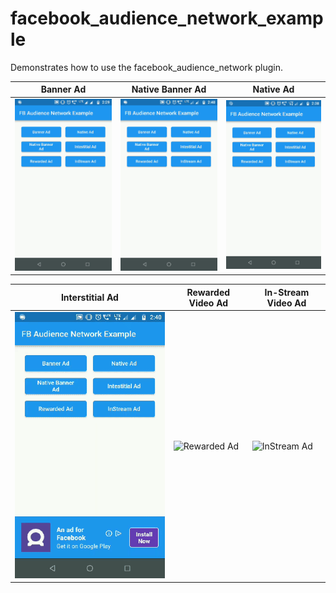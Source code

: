 # facebook_audience_network_example

Demonstrates how to use the facebook_audience_network plugin.

| Banner Ad | Native Banner Ad | Native Ad |
| - | - | - |
| ![Banner Ad](./gifs/banner.gif "Banner Ad") | ![Native Banner Ad](./gifs/native_banner.gif "Native Banner Ad") | ![Native Ad](./gifs/native.gif "Native Ad") |

| Interstitial Ad | Rewarded Video Ad | In-Stream Video Ad |
| - | - | - |
| ![Interstitial Ad](./gifs/interstitial.gif "Interstitial Ad") | ![Rewarded Ad](./gifs/rewarded.gif "Rewarded Video Ad") | ![InStream Ad](./gifs/instream.gif "InStream Video Ad") |
